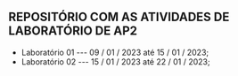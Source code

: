 ## REPOSITÓRIO COM AS ATIVIDADES DE LABORATÓRIO DE AP2

* Laboratório 01 --- 09 / 01 / 2023 até 15 / 01 / 2023;
* Laboratório 02 --- 15 / 01 / 2023 até 22 / 01 / 2023;
 
